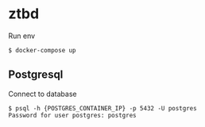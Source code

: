 # ztbd

Run env
```commandline
$ docker-compose up
```


## Postgresql

Connect to database
```commandline
$ psql -h {POSTGRES_CONTAINER_IP} -p 5432 -U postgres
Password for user postgres: postgres
```
